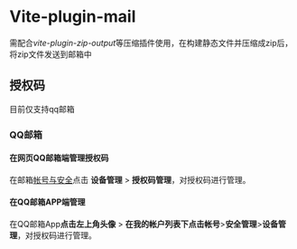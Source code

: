 # Vite-plugin-mail
需配合*vite-plugin-zip-output*等压缩插件使用，在构建静态文件并压缩成zip后， 将zip文件发送到邮箱中
## 授权码
目前仅支持qq邮箱
### QQ邮箱
#### 在网页QQ邮箱端管理授权码
在邮箱[帐号与安全](http://https://wx.mail.qq.com/account#/)点击 **设备管理** > **授权码管理**，对授权码进行管理。
#### 在QQ邮箱APP端管理
在QQ邮箱App**点击左上角头像** > **在我的帐户列表下点击帐号**>**安全管理**>**设备管理**，对授权码进行管理。
